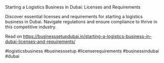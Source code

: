 Starting a Logistics Business in Dubai: Licenses and Requirements

Discover essential licenses and requirements for starting a logistics business in Dubai. Navigate regulations and ensure compliance to thrive in this competitive industry.

Read on https://businesssetupdubai.in/starting-a-logistics-business-in-dubai-licenses-and-requirements/

#logisticsbusiness #businesssetup #licenserequirements #businessindubai #dubai
